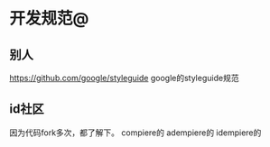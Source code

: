 开发规范@
===

别人
---

https://github.com/google/styleguide  google的styleguide规范

id社区
---

因为代码fork多次，都了解下。
compiere的
adempiere的
idempiere的

